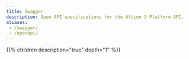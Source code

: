 ```yaml
---
title: Swagger
description: Open API specifications for the Altinn 3 Platform API.
aliases:
 - /swagger/
 - /openapi/
---
```


{{% children description="true" depth="1" %}}
